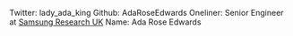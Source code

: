 Twitter: lady_ada_king
Github: AdaRoseEdwards
Oneliner: Senior Engineer at <a href="http://www.samsung.com/us/aboutsamsung/samsung_electronics/business_area/rd_page/" target="_blank">Samsung Research UK</a>
Name: Ada Rose Edwards
